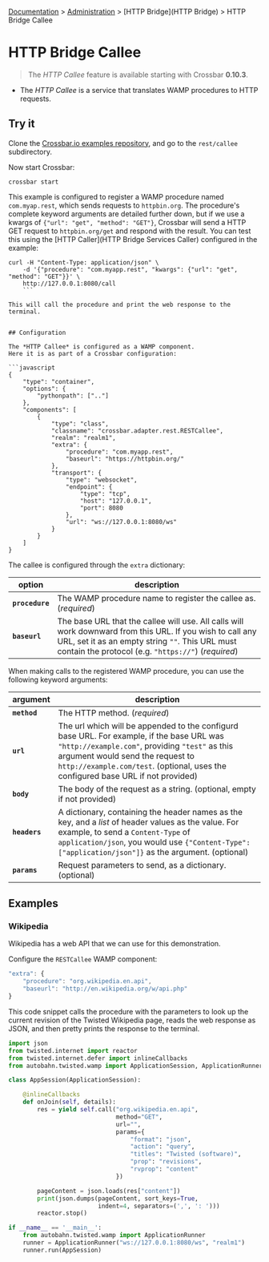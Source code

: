 [Documentation](.) > [Administration](Administration) > [HTTP Bridge](HTTP Bridge) > HTTP Bridge Callee

# HTTP Bridge Callee

> The *HTTP Callee* feature is available starting with Crossbar **0.10.3**.

* The *HTTP Callee* is a service that translates WAMP procedures to HTTP requests.


## Try it

Clone the [Crossbar.io examples repository](https://github.com/crossbario/crossbarexamples), and go to the `rest/callee` subdirectory.

Now start Crossbar:

```console
crossbar start
```

This example is configured to register a WAMP procedure named `com.myap.rest`, which sends requests to `httpbin.org`.
The procedure's complete keyword arguments are detailed further down, but if we use a kwargs of `{"url": "get", "method": "GET"}`, Crossbar will send a HTTP GET request to `httpbin.org/get` and respond with the result.
You can test this using the [HTTP Caller](HTTP Bridge Services Caller) configured in the example:

```shell
curl -H "Content-Type: application/json" \
	-d '{"procedure": "com.myapp.rest", "kwargs": {"url": "get", "method": "GET"}}' \
	http://127.0.0.1:8080/call
    ```

This will call the procedure and print the web response to the terminal.


## Configuration

The *HTTP Callee* is configured as a WAMP component.
Here it is as part of a Crossbar configuration:

```javascript
{
    "type": "container",
    "options": {
        "pythonpath": [".."]
    },
    "components": [
        {
            "type": "class",
            "classname": "crossbar.adapter.rest.RESTCallee",
            "realm": "realm1",
            "extra": {
                "procedure": "com.myapp.rest",
                "baseurl": "https://httpbin.org/"
            },
            "transport": {
                "type": "websocket",
                "endpoint": {
                    "type": "tcp",
                    "host": "127.0.0.1",
                    "port": 8080
                },
                "url": "ws://127.0.0.1:8080/ws"
            }
        }
    ]
}
```

The callee is configured through the `extra` dictionary:

option | description
---|---
**`procedure`** | The WAMP procedure name to register the callee as. (*required*)
**`baseurl`** | The base URL that the callee will use. All calls will work downward from this URL. If you wish to call any URL, set it as an empty string `""`. This URL must contain the protocol (e.g. `"https://"`) (*required*)

When making calls to the registered WAMP procedure, you can use the following keyword arguments:

argument | description
---|---
**`method`** | The HTTP method. (*required*)
**`url`** | The url which will be appended to the configurd base URL. For example, if the base URL was `"http://example.com"`, providing `"test"` as this argument would send the request to `http://example.com/test`. (optional, uses the configured base URL if not provided)
**`body`** | The body of the request as a string. (optional, empty if not provided)
**`headers`** | A dictionary, containing the header names as the key, and a *list* of header values as the value. For example, to send a `Content-Type` of `application/json`, you would use `{"Content-Type": ["application/json"]}` as the argument. (optional)
**`params`** | Request parameters to send, as a dictionary. (optional)


## Examples

### Wikipedia

Wikipedia has a web API that we can use for this demonstration.

Configure the `RESTCallee` WAMP component:

```javascript
"extra": {
    "procedure": "org.wikipedia.en.api",
    "baseurl": "http://en.wikipedia.org/w/api.php"
}
````

This code snippet calls the procedure with the parameters to look up the current revision of the Twisted Wikipedia page, reads the web response as JSON, and then pretty prints the response to the terminal.

```python
import json
from twisted.internet import reactor
from twisted.internet.defer import inlineCallbacks
from autobahn.twisted.wamp import ApplicationSession, ApplicationRunner

class AppSession(ApplicationSession):

    @inlineCallbacks
    def onJoin(self, details):
        res = yield self.call("org.wikipedia.en.api",
                              method="GET",
                              url="",
                              params={
                                  "format": "json",
                                  "action": "query",
                                  "titles": "Twisted (software)",
                                  "prop": "revisions",
                                  "rvprop": "content"
                              })

        pageContent = json.loads(res["content"])
        print(json.dumps(pageContent, sort_keys=True,
                         indent=4, separators=(',', ': ')))
        reactor.stop()

if __name__ == '__main__':
    from autobahn.twisted.wamp import ApplicationRunner
    runner = ApplicationRunner("ws://127.0.0.1:8080/ws", "realm1")
    runner.run(AppSession)
```

